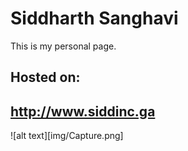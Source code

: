 # Siddharth Sanghavi
This is my personal page.
## Hosted on: 
http://www.siddinc.ga
---
![alt text][img/Capture.png]
